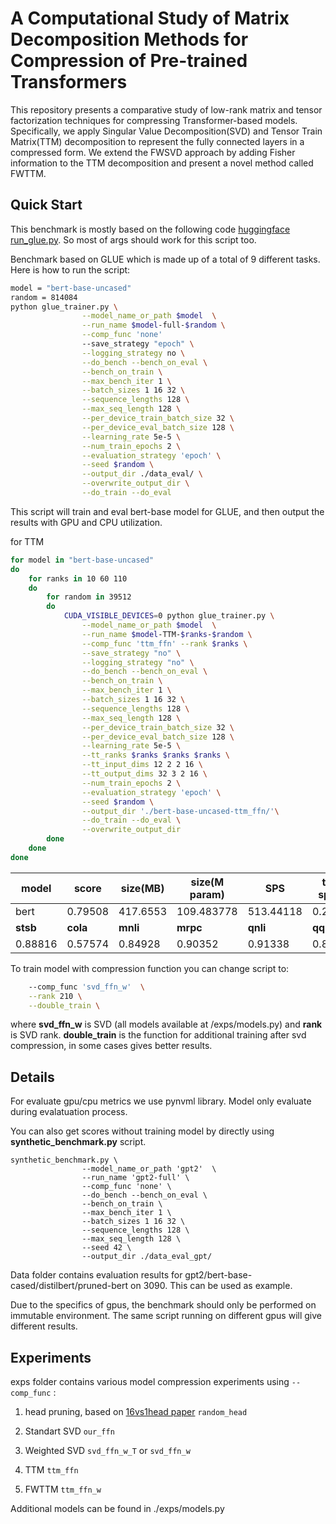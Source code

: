 # A Computational Study of Matrix Decomposition Methods for Compression of Pre-trained Transformers
This repository presents a comparative study of low-rank matrix and tensor factorization techniques for compressing Transformer-based models. Specifically, we apply Singular Value Decomposition(SVD) and Tensor Train Matrix(TTM) decomposition to represent the fully connected layers in a compressed form. We extend the FWSVD approach by adding Fisher information to the TTM decomposition and present a novel method called FWTTM.


## Quick Start

This benchmark is mostly based on the following code [huggingface run_glue.py](https://github.com/huggingface/transformers/blob/main/examples/pytorch/text-classification/run_glue.py). So most of args should work for this script too. 

Benchmark based on GLUE which is made up of a total of 9 different tasks. Here is how to run the script:

```bash
model = "bert-base-uncased"
random = 814084
python glue_trainer.py \
				--model_name_or_path $model  \
				--run_name $model-full-$random \
				--comp_func 'none'
				--save_strategy "epoch" \
				--logging_strategy no \
				--do_bench --bench_on_eval \
				--bench_on_train \
				--max_bench_iter 1 \
				--batch_sizes 1 16 32 \
				--sequence_lengths 128 \
				--max_seq_length 128 \
				--per_device_train_batch_size 32 \
				--per_device_eval_batch_size 128 \
				--learning_rate 5e-5 \
				--num_train_epochs 2 \
				--evaluation_strategy 'epoch' \
				--seed $random \
				--output_dir ./data_eval/ \
				--overwrite_output_dir \
				--do_train --do_eval 
```
This script will train and eval bert-base model for GLUE, and then output the results with GPU and CPU utilization.

for TTM
```bash
for model in "bert-base-uncased"
do
	for ranks in 10 60 110 
	do
		for random in 39512 
		do
			CUDA_VISIBLE_DEVICES=0 python glue_trainer.py \
				--model_name_or_path $model  \
				--run_name $model-TTM-$ranks-$random \
				--comp_func 'ttm_ffn' --rank $ranks \
				--save_strategy "no" \
				--logging_strategy "no" \
				--do_bench --bench_on_eval \
				--bench_on_train \
				--max_bench_iter 1 \
				--batch_sizes 1 16 32 \
				--sequence_lengths 128 \
				--max_seq_length 128 \
				--per_device_train_batch_size 32 \
				--per_device_eval_batch_size 128 \
				--learning_rate 5e-5 \
				--tt_ranks $ranks $ranks $ranks \
				--tt_input_dims 12 2 2 16 \
				--tt_output_dims 32 3 2 16 \
				--num_train_epochs 2 \
				--evaluation_strategy 'epoch' \
				--seed $random \
				--output_dir './bert-base-uncased-ttm_ffn/'\
				--do_train --do_eval \
				--overwrite_output_dir
		done
	done
done
```

| model                  | score    | size(MB) | size(M param) | SPS       | train speed | inf speed | used_cpu | used_cpu_mem | used_gpu | used_gpu_mem |
|------------------------|----------|----------|---------------|-----------|-------------|-----------|----------|--------------|----------|--------------|
| bert | 0.79508  | 417.6553 | 109.483778    | 513.44118 | 0.21948     | 0.078     | 35.40032 | 2644.8       | 44.9     | 1599         |
| **stsb**               | **cola** | **mnli** | **mrpc**      | **qnli**  | **qqp**     | **rte**   | **sst2** | **wnli**     |          |              |
| 0.88816                | 0.57574  | 0.84928  | 0.90352       | 0.91338   | 0.87682     | 0.67508   | 0.92432  | 0.5493       |          |              |

To train model with compression function you can change script to:
```bash
	--comp_func 'svd_ffn_w'  \
    --rank 210 \
    --double_train \
```
where __svd_ffn_w__ is SVD (all models available at /exps/models.py) and __rank__ is SVD rank. __double_train__ is the function for additional training after svd compression, in some cases gives better results.


## Details

For evaluate gpu/cpu metrics we use pynvml library. Model only evaluate during evalatuation process.

You can also get scores without training model by directly using __synthetic_benchmark.py__ script.
```
synthetic_benchmark.py \
				--model_name_or_path 'gpt2'  \
				--run_name 'gpt2-full' \
				--comp_func 'none' \
				--do_bench --bench_on_eval \
				--bench_on_train \
				--max_bench_iter 1 \
				--batch_sizes 1 16 32 \
				--sequence_lengths 128 \
				--max_seq_length 128 \
				--seed 42 \
				--output_dir ./data_eval_gpt/
```

Data folder contains evaluation results for gpt2/bert-base-cased/distilbert/pruned-bert on 3090. This can be used as example.

Due to the specifics of gpus, the benchmark should only be performed on immutable environment. The same script running on different gpus will give different results. 

## Experiments

exps folder contains various model compression experiments using ```--comp_func``` :

1. head pruning, based on [16vs1head paper](https://github.com/huggingface/transformers/tree/main/examples/research_projects/bertology) ```random_head```

2. Standart SVD ```our_ffn```
3. Weighted SVD ```svd_ffn_w_T``` or ```svd_ffn_w```
4. TTM ```ttm_ffn```
5. FWTTM ```ttm_ffn_w```

Additional models can be found in ./exps/models.py

